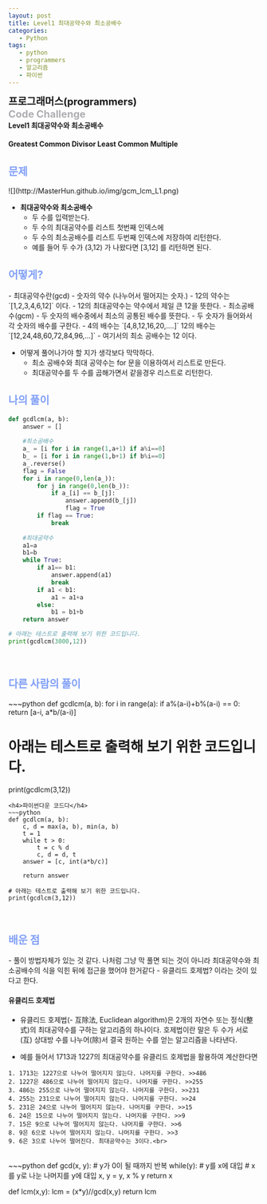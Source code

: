 ```yaml
---
layout: post
title: Level1 최대공약수와 최소공배수
categories:
   - Python
tags:
   - python
   - programmers
   - 알고리즘
   - 파이썬
---
```

<b style="font-size:20px" url="https://programmers.co.kr">프로그래머스(programmers)</b><br>
<b style="font-size:20px; color:#71717991;">Code Challenge </b><br>
<b>Level1 최대공약수와 최소공배수</b>
<h4>
Greatest Common Divisor  
Least Common Multiple
</h4>
<h2 style="color:#819FF7">문제</h2>
![](http://MasterHun.github.io/img/gcm_lcm_L1.png)

- <b>최대공약수와 최소공배수</b>
	- 두 수를 입력받는다.
	- 두 수의 최대공약수를 리스트 첫번째 인덱스에
	- 두 수의 최소공배수를 리스트 두번째 인덱스에 저장하여 리턴한다.
	- 예를 들어 두 수가 (3,12) 가 나왔다면 [3,12] 를 리턴하면 된다.

<h2 style="color:#819FF7">어떻게?</h2>
- 최대공약수란(gcd)
    - 숫자의 약수 (나누어서 떨어지는 숫자.)
    - 12의 약수는 `[1,2,3,4,6,12]` 이다.
    - 12의 최대공약수는 약수에서 제일 큰 12을 뜻한다.
- 최소공배수(gcm)
	- 두 숫자의 배수중에서 최소의 공통된 배수를 뜻한다.
	- 두 숫자가 들어와서 각 숫자의 배수를 구한다. 
	- 4의 배수는 `[4,8,12,16,20,....]`	12의 배수는 `[12,24,48,60,72,84,96,...]`
	- 여기서의 최소 공배수는 12 이다. 

- 어떻게 풀어나가야 할 지가 생각보다 막막하다.
	- 최소 공배수와 최대 공약수는 for 문을 이용하여서 리스트로 만든다.
	- 최대공약수를 두 수를 곱해가면서 같을경우 리스트로 리턴한다.
<h2 style="color:#819FF7">나의 풀이</h2>

~~~python
def gcdlcm(a, b):
    answer = []
    
    #최소공배수
    a_ = [i for i in range(1,a+1) if a%i==0]
    b_ = [i for i in range(1,b+1) if b%i==0]
    a_.reverse()
    flag = False
    for i in range(0,len(a_)):
        for j in range(0,len(b_)):
            if a_[i] == b_[j]:
                answer.append(b_[j])
                flag = True
        if flag == True:
            break
        
    #최대공약수
    a1=a
    b1=b
    while True:
        if a1== b1:
            answer.append(a1)
            break
        if a1 < b1:
            a1 = a1+a
        else:
            b1 = b1+b
    return answer

# 아래는 테스트로 출력해 보기 위한 코드입니다.
print(gcdlcm(3000,12))
~~~
<br>

<h2 style="color:#819FF7">다른 사람의 풀이</h2>
~~~python
def gcdlcm(a, b):
    for i in range(a):
        if a%(a-i)+b%(a-i) == 0:
            return [a-i, a*b/(a-i)]

# 아래는 테스트로 출력해 보기 위한 코드입니다.
print(gcdlcm(3,12))
~~~
<h4>파이썬다운 코드다</h4>
~~~python
def gcdlcm(a, b):
    c, d = max(a, b), min(a, b)
    t = 1
    while t > 0:
        t = c % d
        c, d = d, t
    answer = [c, int(a*b/c)]

    return answer

# 아래는 테스트로 출력해 보기 위한 코드입니다.
print(gcdlcm(3,12))
~~~
<br>

<h2 style="color:#819FF7">배운 점</h2>
- 풀이 방법자체가 있는 것 같다. 나처럼 그냥 막 풀면 되는 것이 아니라 최대공약수와 최소공배수의 식을 익힌 뒤에 접근을 했어야 한거같다
- 유클리드 호제법? 이라는 것이 있다고 한다.

<h4>유클리드 호제법</h4>

- 유클리드 호제법(- 互除法, Euclidean algorithm)은 2개의 자연수 또는 정식(整式)의 최대공약수를 구하는 알고리즘의 하나이다. 호제법이란 말은 두 수가 서로(互) 상대방 수를 나누어(除)서 결국 원하는 수를 얻는 알고리즘을 나타낸다.

- 예를 들어서 1713과 1227의 최대공약수를 유클리드 호제법을 활용하여 계산한다면
```
1. 1713는 1227으로 나누어 떨어지지 않는다. 나머지를 구한다. >>486
2. 1227은 486으로 나누어 떨어지지 않는다. 나머지를 구한다. >>255
3. 486는 255으로 나누어 떨어지지 않는다. 나머지를 구한다. >>231
4. 255는 231으로 나누어 떨어지지 않는다. 나머지를 구한다. >>24
5. 231은 24으로 나누어 떨어지지 않는다. 나머지를 구한다. >>15
6. 24은 15으로 나누어 떨어지지 않는다. 나머지를 구한다. >>9
7. 15은 9으로 나누어 떨어지지 않는다. 나머지를 구한다. >>6
8. 9은 6으로 나누어 떨어지지 않는다. 나머지를 구한다. >>3
9. 6은 3으로 나누어 떨어진다. 최대공약수는 3이다.<br>
```
<br>
~~~python
def gcd(x, y):
   # y가 0이 될 때까지 반복
   while(y):
       # y를 x에 대입
       # x를 y로 나눈 나머지를 y에 대입
       x, y = y, x % y
   return x

def lcm(x,y):
	lcm = (x*y)//gcd(x,y)
    return lcm
~~~
